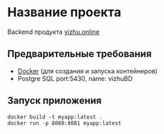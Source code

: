 # Название проекта

Backend продукта [vizhu.online](https://vizhu.online)

## Предварительные требования

- [Docker](https://www.docker.com/products/docker-desktop) (для создания и запуска контейнеров)
- Postgre SQL port:5430, name: vizhuBD


## Запуск приложения
```
docker build -t myapp:latest .
docker run -p 8080:8081 myapp:latest
```